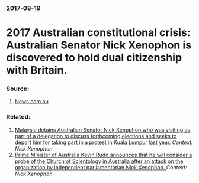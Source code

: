 ### [2017-08-19](/news/2017/08/19/index.md)

# 2017 Australian constitutional crisis: Australian Senator Nick Xenophon is discovered to hold dual citizenship with Britain. 




### Source:

1. [News.com.au](http://www.news.com.au/national/politics/south-australian-senator-nick-xenophon-confirmed-as-a-dual-citizen-of-the-united-kingdom/news-story/b73a72b7f2d3a89e50a9249d8cbfde24)

### Related:

1. [Malaysia detains Australian Senator Nick Xenophon who was visiting as part of a delegation to discuss forthcoming elections and seeks to deport him for taking part in a protest in Kuala Lumpur last year. ](/news/2013/02/16/malaysia-detains-australian-senator-nick-xenophon-who-was-visiting-as-part-of-a-delegation-to-discuss-forthcoming-elections-and-seeks-to-dep.md) _Context: Nick Xenophon_
2. [ Prime Minister of Australia Kevin Rudd announces that he will consider a probe of the Church of Scientology in Australia after an attack on the organization by independent parliamentarian Nick Xenophon. ](/news/2009/11/18/prime-minister-of-australia-kevin-rudd-announces-that-he-will-consider-a-probe-of-the-church-of-scientology-in-australia-after-an-attack-on.md) _Context: Nick Xenophon_

